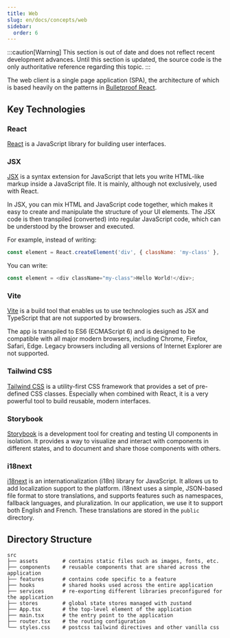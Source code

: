 ```yaml
---
title: Web
slug: en/docs/concepts/web
sidebar:
  order: 6
---
```


:::caution[Warning]
This section is out of date and does not reflect recent development advances. Until this section is updated, the source code is the only authoritative reference regarding this topic.
:::

The web client is a single page application (SPA), the architecture of which is based heavily on the patterns in [Bulletproof React](https://github.com/alan2207/bulletproof-react).

## Key Technologies

### React

[React](https://reactjs.org/) is a JavaScript library for building user interfaces.

### JSX

[JSX](https://reactjs.org/docs/introducing-jsx.html) is a syntax extension for JavaScript that lets you write HTML-like markup inside a JavaScript file. It is mainly, although not exclusively, used with React.

In JSX, you can mix HTML and JavaScript code together, which makes it easy to create and manipulate the structure of your UI elements. The JSX code is then transpiled (converted) into regular JavaScript code, which can be understood by the browser and executed.

For example, instead of writing:

```javascript
const element = React.createElement('div', { className: 'my-class' }, 'Hello World!');
```

You can write:

```javascript
const element = <div className="my-class">Hello World!</div>;
```

### Vite

[Vite](https://vitejs.dev/) is a build tool that enables us to use technologies such as JSX and TypeScript that are not supported by browsers.

The app is transpiled to ES6 (ECMAScript 6) and is designed to be compatible with all major modern browsers, including Chrome, Firefox, Safari, Edge. Legacy browsers including all versions of Internet Explorer are not supported.

### Tailwind CSS

[Tailwind CSS](https://tailwindcss.com/) is a utility-first CSS framework that provides a set of pre-defined CSS classes. Especially when combined with React, it is a very powerful tool to build reusable, modern interfaces.

### Storybook

[Storybook](https://storybook.js.org/) is a development tool for creating and testing UI components in isolation. It provides a way to visualize and interact with components in different states, and to document and share those components with others.

### i18next

[i18next](https://www.i18next.com/) is an internationalization (i18n) library for JavaScript. It allows us to add localization support to the platform. i18next uses a simple, JSON-based file format to store translations, and supports features such as namespaces, fallback languages, and pluralization. In our application, we use it to support both English and French. These translations are stored in the `public` directory.

## Directory Structure

```shell
src
├── assets        # contains static files such as images, fonts, etc.
├── components    # reusable components that are shared across the application
├── features      # contains code specific to a feature
├── hooks         # shared hooks used across the entire application
├── services      # re-exporting different libraries preconfigured for the application
├── stores        # global state stores managed with zustand
├── App.tsx       # the top-level element of the application
├── main.tsx      # the entry point to the application
├── router.tsx    # the routing configuration
└── styles.css    # postcss tailwind directives and other vanilla css
```
